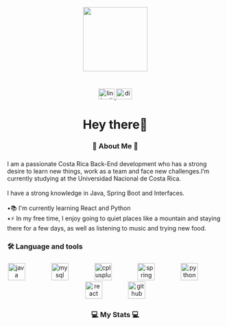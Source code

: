 <div align="center">
  <img height="150" src="https://media.tenor.com/6JptszQgCnkAAAAi/text-work.gif"  />
</div>

###

<br clear="both">

<div align="center">
  <a href="https://www.linkedin.com/in/kevin-ing-siste/" target="_blank">
    <img src="https://raw.githubusercontent.com/maurodesouza/profile-readme-generator/master/src/assets/icons/social/linkedin/default.svg" width="37" height="25" alt="linkedin logo"  />
  </a>
  <a href="kevinm328" target="_blank">
    <img src="https://raw.githubusercontent.com/maurodesouza/profile-readme-generator/master/src/assets/icons/social/discord/default.svg" width="37" height="25" alt="discord logo"  />
  </a>
</div>

###

<h1 align="center">Hey there👋</h1>

###

<h3 align="center">👾 About Me 👾</h3>

###

<p align="left">I am a passionate Costa Rica Back-End development who has a strong desire to learn new things, work as a team and face new challenges.I’m currently studying at the Universidad Nacional de Costa Rica.<br><br>I have a strong knowledge in Java, Spring Boot and Interfaces.<br><br>•📚 I'm currently learning React and Python<br>•⚡ In my free time, I enjoy going to quiet places like a mountain and staying there for a few days, as well as listening to music and trying new food.</p>

###

<h3 align="left">🛠 Language and tools</h3>

###

<div align="center">
  <img src="https://cdn.jsdelivr.net/gh/devicons/devicon/icons/java/java-original.svg" height="40" alt="java logo"  />
  <img width="53" />
  <img src="https://cdn.jsdelivr.net/gh/devicons/devicon/icons/mysql/mysql-original.svg" height="40" alt="mysql logo"  />
  <img width="53" />
  <img src="https://cdn.jsdelivr.net/gh/devicons/devicon/icons/cplusplus/cplusplus-line.svg" height="40" alt="cplusplus logo"  />
  <img width="53" />
  <img src="https://cdn.jsdelivr.net/gh/devicons/devicon/icons/spring/spring-original.svg" height="40" alt="spring logo"  />
  <img width="53" />
  <img src="https://cdn.jsdelivr.net/gh/devicons/devicon/icons/python/python-original.svg" height="40" alt="python logo"  />
  <img width="53" />
  <img src="https://cdn.jsdelivr.net/gh/devicons/devicon/icons/react/react-original.svg" height="40" alt="react logo"  />
  <img width="53" />
  <img src="https://cdn.jsdelivr.net/gh/devicons/devicon/icons/github/github-original.svg" height="40" alt="github logo"  />
</div>

###

<h3 align="center">💻 My Stats 💻</h3>

###
